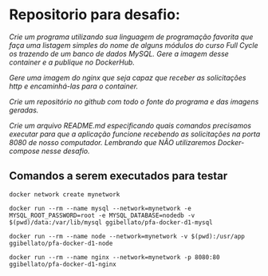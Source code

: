 # Repositorio para desafio:

*Crie um programa utilizando sua linguagem de programação favorita que faça uma listagem simples do nome de alguns módulos do curso Full Cycle os trazendo de um banco de dados MySQL. Gere a imagem desse container e a publique no DockerHub.*

*Gere uma imagem do nginx que seja capaz que receber as solicitações http e encaminhá-las para o container.*

*Crie um repositório no github com todo o fonte do programa e das imagens geradas.*

*Crie um arquivo README.md especificando quais comandos precisamos executar para que a aplicação funcione recebendo as solicitações na porta 8080 de nosso computador. Lembrando que NÃO utilizaremos Docker-compose nesse desafio.*


## Comandos a serem executados para testar

```
docker network create mynetwork

docker run --rm --name mysql --network=mynetwork -e MYSQL_ROOT_PASSWORD=root -e MYSQL_DATABASE=nodedb -v $(pwd)/data:/var/lib/mysql ggibellato/pfa-docker-d1-mysql 

docker run --rm --name node --network=mynetwork -v $(pwd):/usr/app ggibellato/pfa-docker-d1-node

docker run --rm --name nginx --network=mynetwork -p 8080:80 ggibellato/pfa-docker-d1-nginx

```


